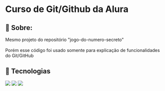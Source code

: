 <h1>Curso de Git/Github da Alura</h1>

<h2>🔖 Sobre:</h2>
<p>
  Mesmo projeto do repositório "jogo-do-numero-secreto" <br><br>
  Porém esse código foi usado somente para explicação de funcionalidades do Git/GitHub
</p>

## 🚀 Tecnologias
<div>
  <img src="https://img.shields.io/badge/HTML-239120?style=for-the-badge&logo=html5&logoColor=white">
  <img src="https://img.shields.io/badge/CSS-239120?&style=for-the-badge&logo=css3&logoColor=white">
  <img src="https://img.shields.io/badge/JavaScript-F7DF1E?style=for-the-badge&logo=javascript&logoColor=black">
</div>
